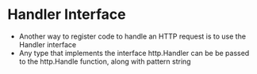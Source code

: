 # Handler Interface

* Another way to register code to handle an HTTP request is to use the Handler interface
* Any type that implements the interface http.Handler can be be passed to the http.Handle function, along with 
pattern string